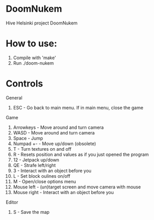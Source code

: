 # DoomNukem
Hive Helsinki project DoomNukem

# How to use:
1. Compile with 'make'
2. Run ./doom-nukem

# Controls

General
1. ESC - Go back to main menu. If in main menu, close the game

Game
1. Arrowkeys - Move around and turn camera
2. WASD - Move around and turn camera
3. Space - Jump
4. Numpad +- - Move up/down (obsolete)
5. T - Turn textures on and off
6. R - Resets position and values as if you just opened the program
7. 12 - Jetpack up/down
8. QE - Strafe left/right
9. 3 - Interact with an object before you
10. L - Set block oulines on/off
11. M - Open/close options menu
12. Mouse left - (un)target screen and move camera with mouse
13. Mouse right - Interact with an object before you

Editor
1. S - Save the map
